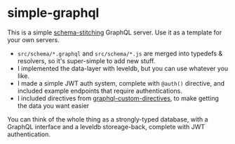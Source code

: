 # simple-graphql

This is a simple [schema-stitching](https://www.apollographql.com/docs/graphql-tools/schema-stitching.html) GraphQL server. Use it as a template for your own servers.

* `src/schema/*.graphql` and `src/schema/*.js` are merged into typedefs & resolvers, so it's super-simple to add new stuff.
* I implemented the data-layer with leveldb, but you can use whatever you like.
* I made a simple JWT auth system, complete with `@auth()` directive, and included example endpoints that require authentications.
* I included directives from [graphql-custom-directives](https://github.com/lirown/graphql-custom-directives), to make getting the data you want easier

You can think of the whole thing as a strongly-typed database, with a GraphQL interface and a leveldb storeage-back, complete with JWT authentication.